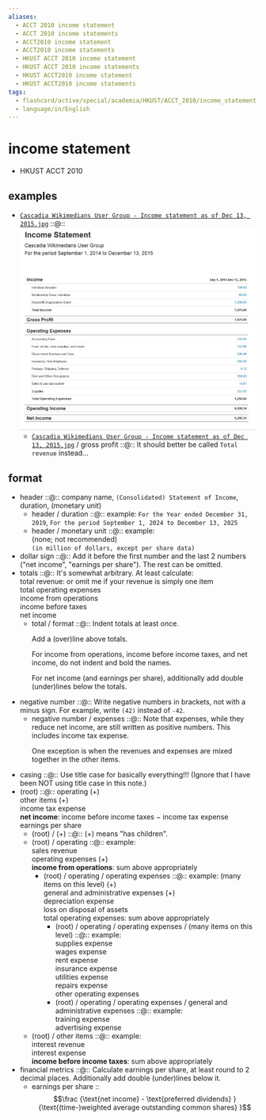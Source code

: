 ```yaml
---
aliases:
  - ACCT 2010 income statement
  - ACCT 2010 income statements
  - ACCT2010 income statement
  - ACCT2010 income statements
  - HKUST ACCT 2010 income statement
  - HKUST ACCT 2010 income statements
  - HKUST ACCT2010 income statement
  - HKUST ACCT2010 income statements
tags:
  - flashcard/active/special/academia/HKUST/ACCT_2010/income_statement
  - language/in/English
---
```


# income statement

- HKUST ACCT 2010

## examples

- [`Cascadia Wikimedians User Group - Income statement as of Dec 13, 2015.jpg`](../../../../archives/Wikimedia%20Commons/Cascadia%20Wikimedians%20User%20Group%20-%20Income%20statement%20as%20of%20Dec%2013,%202015.jpg) ::@:: ![`Cascadia Wikimedians User Group - Income statement as of Dec 13, 2015.jpg`](../../../../archives/Wikimedia%20Commons/Cascadia%20Wikimedians%20User%20Group%20-%20Income%20statement%20as%20of%20Dec%2013,%202015.jpg) <!--SR:!2025-05-30,114,290!2025-04-03,76,270-->
  - [`Cascadia Wikimedians User Group - Income statement as of Dec 13, 2015.jpg`](../../../../archives/Wikimedia%20Commons/Cascadia%20Wikimedians%20User%20Group%20-%20Income%20statement%20as%20of%20Dec%2013,%202015.jpg) / gross profit ::@:: It should better be called `Total revenue` instead... <!--SR:!2025-11-09,257,330!2025-03-03,64,310-->

## format

- header ::@:: company name, `(Consolidated) Statement of Income`, duration, (monetary unit) <!--SR:!2025-05-14,104,290!2025-05-16,106,290-->
  - header / duration ::@:: example: `For the Year ended December 31, 2019`, `For the period September 1, 2024 to December 13, 2025` <!--SR:!2025-03-01,63,310!2025-06-30,151,310-->
  - header / monetary unit ::@:: example: <br/> (none; not recommended) <br/> `(in million of dollars, except per share data)` <!--SR:!2025-03-04,65,310!2025-11-12,259,330-->
- dollar sign ::@:: Add it before the first number and the last 2 numbers ("net income", "earnings per share"). The rest can be omitted. <!--SR:!2025-03-05,66,310!2025-04-17,86,270-->
- totals ::@:: It's somewhat arbitrary. At least calculate: <br/> total revenue: or omit me if your revenue is simply one item <br/> total operating expenses <br/> income from operations <br/> income before taxes <br/> net income <!--SR:!2025-03-17,62,250!2025-04-06,76,270-->
  - total / format ::@:: Indent totals at least once. <p> Add a (over)line above totals. <p> For income from operations, income before income taxes, and net income, do not indent and bold the names. <p> For net income (and earnings per share), additionally add double (under)lines below the totals. <!--SR:!2025-04-05,75,270!2025-04-28,97,290-->
- negative number ::@:: Write negative numbers in brackets, not with a minus sign. For example, write `(42)` instead of `-42`. <!--SR:!2025-02-28,62,310!2025-03-03,64,310-->
  - negative number / expenses ::@:: Note that expenses, while they reduce net income, are still written as positive numbers. This includes income tax expense. <p> One exception is when the revenues and expenses are mixed together in the other items. <!--SR:!2025-10-28,247,330!2025-04-28,98,290-->
- casing ::@:: Use title case for basically everything!!! (Ignore that I have been NOT using title case in this note.) <!--SR:!2025-10-31,250,330!2025-02-27,61,310-->
- (root) ::@:: operating (+) <br/> other items (+) <br/> income tax expense <br/> __net income__: income before income taxes − income tax expense <br/> earnings per share <!--SR:!2025-05-17,107,290!2025-05-25,110,290-->
  - (root) / (+) ::@:: (+) means "has children". <!--SR:!2025-11-01,251,330!2025-08-15,184,310-->
  - (root) / operating ::@:: example: <br/> sales revenue <br/> operating expenses (+) <br/> __income from operations__: sum above appropriately <!--SR:!2025-07-05,156,310!2025-07-02,152,310-->
    - (root) / operating / operating expenses ::@:: example: (many items on this level) (+) <br/> general and administrative expenses (+) <br/> depreciation expense <br/> loss on disposal of assets <br/> total operating expenses: sum above appropriately <!--SR:!2025-05-15,105,290!2025-03-31,69,270-->
      - (root) / operating / operating expenses / (many items on this level) ::@:: example: <br/> supplies expense <br/> wages expense <br/> rent expense <br/> insurance expense <br/> utilities expense <br/> repairs expense <br/> other operating expenses <!--SR:!2025-08-22,180,310!2025-05-11,110,290-->
      - (root) / operating / operating expenses / general and administrative expenses ::@:: example: <br/> training expense <br/> advertising expense <!--SR:!2025-03-01,63,310!2025-08-21,179,310-->
  - (root) / other items ::@:: example: <br/> interest revenue <br/> interest expense <br/> __income before income taxes__: sum above appropriately <!--SR:!2025-03-05,66,310!2025-05-04,104,290-->
- financial metrics ::@:: Calculate earnings per share, at least round to 2 decimal places. Additionally add double (under)lines below it. <!--SR:!2025-02-28,62,310!2025-03-02,63,310-->
  - earnings per share :: $$\frac {\text{net income} - \text{preferred dividends} } {\text{(time-)weighted average outstanding common shares} }$$
